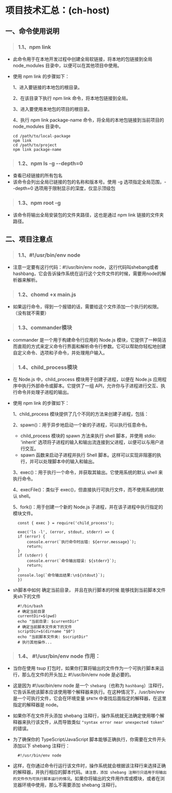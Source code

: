 # 项目技术汇总：(ch-host)
## 一、命令使用说明

> ### 1.1、npm link
  * 此命令用于在本地开发过程中创建全局软链接，将本地的包链接到全局 node_modules 目录中，以便可以在其他项目中使用。
  * 使用 npm link 的步骤如下：

    1、进入要链接的本地包的根目录。

    2、在该目录下执行 npm link 命令，将本地包链接到全局。

    3、进入要使用本地包的项目的根目录。

    4、执行 npm link package-name 命令，将全局的本地包链接到当前项目的 node_modules 目录中。
    ```shell
    cd /path/to/local-package
    npm link
    cd /path/to/project
    npm link package-name
    ```
> ### 1.2、npm ls -g --depth=0
  * 查看已经链接的所有包名 
  * 该命令会列出全局已链接的包的名称和版本号。使用 -g 选项指定全局范围，--depth=0 选项用于限制显示的深度，仅显示顶级包

> ### 1.3、npm root -g
  * 该命令将输出全局安装包的文件夹路径，这也是通过 npm link 链接的文件夹路径。

  
## 二、项目注意点
> ### 1.1、#!/usr/bin/env node
  *  注意一定要有这行代码：#!/usr/bin/env node，这行代码叫shebang或者hashbang，它会告诉操作系统在运行这个文件文件的时候，需要用node的解析器来解析。
  
> ### 1.2、chomd +x main.js
  * 如果运行命令，得到一个报错的话，需要给这个文件添加一个执行的权限。（没有就不需要）
  
> ### 1.3、commander模块
  * commander 是一个用于构建命令行应用的 Node.js 模块，它提供了一种简洁而直观的方式来定义命令行界面和解析命令行参数。它可以帮助你轻松地创建自定义命令、选项和子命令，并处理用户输入。
  
> ### 1.4、child_process模块
  * 在 Node.js 中，child_process 模块用于创建子进程，以便在 Node.js 应用程序中执行外部命令或脚本。它提供了一组 API，允许你与子进程进行交互、执行命令并处理子进程的输出。
  * 使用 npm link 的步骤如下：
  
    1、child_process 模块提供了几个不同的方法来创建子进程，包括：

    2、spawn()：用于异步地启动一个新的子进程，可以执行任意命令。
    *  child_process 模块的 spawn 方法来执行 shell 脚本，并使用 stdio: 'inherit' 选项将子进程的输入和输出流连接到父进程，以便可以与用户进行交互。
    *  spawn 函数来启动子进程并执行 Shell 脚本。这样可以实现非阻塞的执行，并可以处理脚本中的输入和输出。

    3、exec()：用于执行一个命令，并获取其输出。它使用系统的默认 shell 来执行命令。

    4、execFile()：类似于 exec()，但直接执行可执行文件，而不使用系统的默认 shell。

    5、fork()：用于创建一个新的 Node.js 子进程，并在该子进程中执行指定的模块文件。

    ```shell
      const { exec } = require('child_process');

      exec('ls -l', (error, stdout, stderr) => {
      if (error) {
          console.error(`执行命令时出错: ${error.message}`);
          return;
      }
      if (stderr) {
          console.error(`命令输出错误: ${stderr}`);
          return;
      }
      console.log(`命令输出结果:\n${stdout}`);
      })
    ```
  * sh脚本中如何 确定当前目录， 并且在执行脚本的时候 能够找到当前脚本文件夹sh下的文件 
  
    ```shell
      #!/bin/bash
      # 确定当前目录
      currentDir=$(pwd)
      echo "当前目录: $currentDir"
      # 确定当前脚本文件夹下的文件
      scriptDir=$(dirname "$0")
      echo "当前脚本文件夹: $scriptDir"
      # 执行其他操作...
    ```

> ### 1.4、 #!/usr/bin/env node  作用：
  * 当你在使用 tsup 打包时，如果你打算将输出的文件作为一个可执行脚本来运行，那么在文件的开头加上 #!/usr/bin/env node 是必要的。

  * 这是因为 #!/usr/bin/env node 是一个 ``shebang``（也称为 ``hashbang``）注释行，它告诉系统该脚本应该使用哪个解释器来执行。在这种情况下，/usr/bin/env 是一个可执行文件，它会在环境变量 ``$PATH`` 中查找后面指定的解释器，在这里指定的解释器是 node。

  * 如果你不在文件开头添加 shebang 注释行，操作系统就无法确定使用哪个解释器来执行该文件，从而导致类似 ``"syntax error near unexpected token" ``的错误。
  
  * 为了确保你的 TypeScript/JavaScript 脚本能够正确执行，你需要在文件开头添加以下 shebang 注释行：
    ```shell
      #!/usr/bin/env node
    ```
  * 这样，在你通过命令行运行该文件时，操作系统就会根据该注释行来选择正确的解释器，并执行相应的脚本代码。`请注意，添加 shebang 注释行只适用于将输出的文件作为可执行脚本运行的情况`。如果你将输出的文件用作库或模块，或者在浏览器环境中使用，那么不需要添加 shebang 注释行。